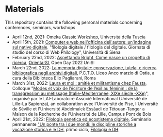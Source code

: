 # Materials

This repository contains the following personal materials concerning conferences, seminars, workshops

- April 12nd, 2021: [Omeka Classic Workshop](https://emmcarbe.github.io/materials/20210412_omeka_basic/index.html), Università della Tuscia
- April 15th, 2021: [Computer e web nell'officina dell'autore: un'indagine sul nativo digitale](https://emmcarbe.github.io/materials/20210415_webphilology_unisi/index.html). "filologia digitale / filologia del digitale. Giornata di studio del corso di Web Philology", Università di Siena
- February 22nd, 2022: [Aspettando Bright. Come nasce un progetto di ricerca](https://emmcarbe.github.io/materials/20220222_open_day_unisi/), [OrientarSI](https://orientarsi.unisi.it/scelgo/eventi-scegliere/open-day/evento/open-day-2022-dfclam), Open Day 2022 UniSI 
- March 22nd, 2022: [La memoria digitale: conservazione, tutela, e ricerca bibliografica negli archivi digitali](https://emmcarbe.github.io/materials/20220322_memoriadigitale/index.html), P.C.T.O. Liceo Anco marzio di Ostia, a cura della Biblioteca Elio Pagliarani, Roma
- March 31st, 2022: [Laura et moi : amitié et militantisme chez Fausta](https://github.com/emmcarbe/materials/blob/main/20220331_lille.pdf), Colloque "[Modes et voix de l’écriture de l’exil au féminin : de la transgression au métissage (Italie-Méditerranée, XIXe siècle -XXe)](https://www.fabula.org/actualites/modes-et-voix-de-lecriture-de-lexil-au-feminin-_107272.php?utm_source=dlvr.it&utm_medium=facebook)", organisé par le LAI-Laboratoire Associé International (Université de Lille-La Sapienza), an collaboration avec l'Université de Pise, l'Université de Séville et l'Université Abdelmalek Essâadi de Tétouan-Tanger a Maison de la Recherche de l'Université de Lille, Campus Pont de Bois
- April 21st, 2022: [Filologia genetica ed ecostistema digitale](https://github.com/emmcarbe/materials/blob/main/20220421_seminario_venezia/20220421_seminario_venezia.pdf), Seminario permanente ["Un ponte tra i due mondi: le discipline storiche a vocazione storica e le DH](https://diptext-kc.clarin-it.it/a-bridge-between-two-worlds-the-disciplines-with-a-historical-vocation-and-the-dhs/), primo ciclo, [Filologia e DH](https://diptext-kc.clarin-it.it/first-cycle-2022/)
